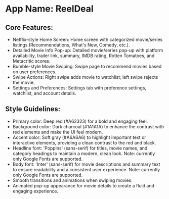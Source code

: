 # **App Name**: ReelDeal

## Core Features:

- Netflix-style Home Screen: Home screen with categorized movie/series listings (Recommendations, What's New, Comedy, etc.).
- Detailed Movie Info Pop-up: Detailed movie/series pop-up with platform availability, trailer link, summary, IMDB rating, Rotten Tomatoes, and Metacritic scores.
- Bumble-style Movie Swiping: Swipe page to recommend movies based on user preferences.
- Swipe Actions: Right swipe adds movie to watchlist; left swipe rejects the movie.
- Settings and Preferences: Settings tab with preference settings, watchlist, and account details.

## Style Guidelines:

- Primary color: Deep red (#A62323) for a bold and engaging feel.
- Background color: Dark charcoal (#1A1A1A) to enhance the contrast with red elements and make the UI feel modern.
- Accent color: Soft gray (#A6A6A6) to highlight important text or interactive elements, providing a clean contrast to the red and black.
- Headline font: 'Poppins' (sans-serif) for titles, movie names, and category headings to maintain a modern, clean look. Note: currently only Google Fonts are supported.
- Body font: 'Inter' (sans-serif) for movie descriptions and summary text to ensure readability and a consistent user experience. Note: currently only Google Fonts are supported.
- Smooth transitions and animations when swiping movies.
- Animated pop-up appearance for movie details to create a fluid and engaging experience.